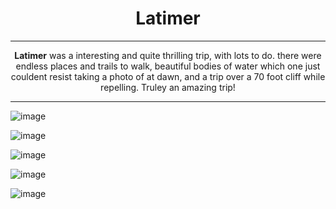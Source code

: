 <h1>Latimer</h1>

  <hr>

<strong>Latimer</strong> was a interesting and quite thrilling trip, with lots to do.
there were endless places and trails to walk, beautiful bodies of water which one just couldent resist taking a photo of at dawn, and a trip over a 70 foot cliff while repelling.
Truley an amazing trip!

<hr>

<div class="images">

![image](https://github.com/Troop223/223-Official/assets/168667435/92485eb5-1001-4263-92af-3a53d66bd6a8)

![image](https://github.com/Troop223/223-Official/assets/168667435/cf2b4c2e-ccdd-493a-b97e-934e416bb451)

![image](https://github.com/Troop223/223-Official/assets/168667435/6c5dc52d-d3a7-4b8e-81a2-01271fd3fac5)

![image](https://github.com/Troop223/223-Official/assets/168667435/4b8f4725-103c-4a7a-aa5f-8289252fe127)

![image](https://github.com/Troop223/223-Official/assets/168667435/c25ae770-1cc1-48f0-87f3-44b241fd2b48)

</div>

<style>

body{

text-align: center;

  
}

.images {

text-align: left;
  
}
  
</style>


